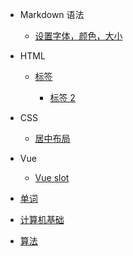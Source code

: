 - Markdown 语法

  - [设置字体，颜色，大小](Mk_SYNTAX/index.md)

- HTML

  - [标签](HTML/test1.md)

    - [标签 2](HTML/test2.md)

- CSS

  - [居中布局](CSS/center.md)
  <!-- - [公众平台](CONTACT.md) -->

- Vue

  - [Vue slot](Vue/test2.md)

- [单词](Word/index.md)

- [计算机基础](ComputerBase/index.md)

- [算法](Algorithm/index.md)

<!-- - Gradle
  - [Deploy](deploy.md)
- 其他小工具

  - [JWT](jwt/README.md)

- [Awesome docsify](awesome.md)
- [Changelog](changelog.md) -->
